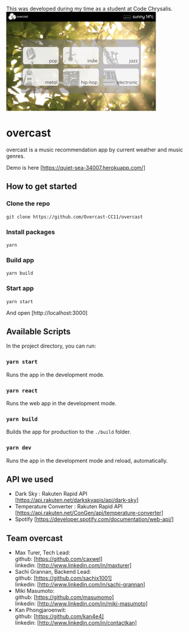 This was developed during my time as a student at Code Chrysalis.
![Image of screenshot](./screenshot.png)

# overcast

overcast is a music recommendation app by current weather and music genres.

Demo is here [https://quiet-sea-34007.herokuapp.com/]


## How to get started

### Clone the repo

```
git clone https://github.com/Overcast-CC11/overcast
```

### Install packages

```
yarn
```

### Build app

```
yarn build
```

### Start app

```
yarn start
```

And open [http://localhost:3000]

## Available Scripts

In the project directory, you can run:

### `yarn start`

Runs the app in the development mode.

### `yarn react`

Runs the web app in the development mode.

### `yarn build`

Builds the app for production to the `./build` folder.

### `yarn dev`

Runs the app in the development mode and reload, automatically.

## API we used

- Dark Sky : Rakuten Rapid API [https://api.rakuten.net/darkskyapis/api/dark-sky]
- Temperature Converter : Rakuten Rapid API [https://api.rakuten.net/ConGen/api/temperature-converter]
- Spotify [https://developer.spotify.com/documentation/web-api/]

## Team overcast

- Max Turer, Tech Lead: <br/>
  github: [https://github.com/caxwel]<br/>
  linkedin: [http://www.linkedin.com/in/maxturer]
- Sachi Grannan, Backend Lead: <br/>
  github: [https://github.com/sachix1001]<br/>
  linkedin: [http://www.linkedin.com/in/sachi-grannan]
- Miki Masumoto: <br/>
  github: [https://github.com/masumomo]<br/>
  linkedin: [http://www.linkedin.com/in/miki-masumoto]
- Kan Phongjaroenwit: <br/>
  github: [https://github.com/kan4e4]<br/>
  linkedin: [http://www.linkedin.com/in/contactkan]

